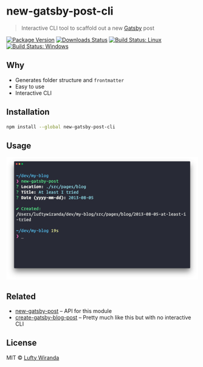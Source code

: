 # new-gatsby-post-cli

> Interactive CLI tool to scaffold out a new [Gatsby](https://www.gatsbyjs.org/) post

[![Package Version](https://img.shields.io/npm/v/new-gatsby-post-cli.svg?style=flat-square)](https://www.npmjs.com/package/new-gatsby-post-cli)
[![Downloads Status](https://img.shields.io/npm/dm/new-gatsby-post-cli.svg?style=flat-square)](https://npm-stat.com/charts.html?package=new-gatsby-post-cli&from=2016-04-01)
[![Build Status: Linux](https://img.shields.io/travis/luftywiranda13/new-gatsby-post-cli/master.svg?style=flat-square)](https://travis-ci.org/luftywiranda13/new-gatsby-post-cli)
[![Build Status: Windows](https://img.shields.io/appveyor/ci/luftywiranda13/new-gatsby-post-cli/master.svg?style=flat-square&logo=appveyor)](https://ci.appveyor.com/project/luftywiranda13/new-gatsby-post-cli/branch/master)

## Why

* Generates folder structure and `frontmatter`
* Easy to use
* Interactive CLI

## Installation

```sh
npm install --global new-gatsby-post-cli
```

## Usage

<img src="screenshot.png" width="864">

## Related

* [new-gatsby-post](https://github.com/luftywiranda13/new-gatsby-post) – API for this module
* [create-gatsby-blog-post](https://github.com/DSchau/create-gatsby-blog-post) – Pretty much like this but with no interactive CLI

## License

MIT &copy; [Lufty Wiranda](https://www.luftywiranda.com)
